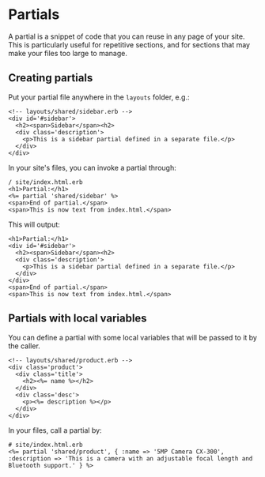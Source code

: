 Partials
========

A partial is a snippet of code that you can reuse in any page of your site.
This is particularly useful for repetitive sections, and for sections that may
make your files too large to manage.

Creating partials
-----------------

Put your partial file anywhere in the `layouts` folder, e.g.:

    <!-- layouts/shared/sidebar.erb -->
    <div id='#sidebar'>
      <h2><span>Sidebar</span><h2>
      <div class='description'>
        <p>This is a sidebar partial defined in a separate file.</p>
      </div>
    </div>

In your site's files, you can invoke a partial through:

    / site/index.html.erb
    <h1>Partial:</h1>
    <%= partial 'shared/sidebar' %>
    <span>End of partial.</span>
    <span>This is now text from index.html.</span>

This will output:
    
    <h1>Partial:</h1>
    <div id='#sidebar'>
      <h2><span>Sidebar</span><h2>
      <div class='description'>
        <p>This is a sidebar partial defined in a separate file.</p>
      </div>
    </div>
    <span>End of partial.</span>
    <span>This is now text from index.html.</span>

Partials with local variables
-----------------------------

You can define a partial with some local variables that will be passed
to it by the caller.

    <!-- layouts/shared/product.erb -->
    <div class='product'>
      <div class='title'>
        <h2><%= name %></h2>
      </div>
      <div class='desc'>
        <p><%= description %></p>
      </div>
    </div>

In your files, call a partial by:
      
    # site/index.html.erb
    <%= partial 'shared/product', { :name => '5MP Camera CX-300', :description => 'This is a camera with an adjustable focal length and Bluetooth support.' } %>


